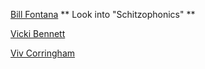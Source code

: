 [Bill Fontana](http://www.resoundings.org/) ** Look into "Schitzophonics" **

[Vicki Bennett](http://peoplelikeus.org/)

[Viv Corringham](http://www.vivcorringham.org/)

